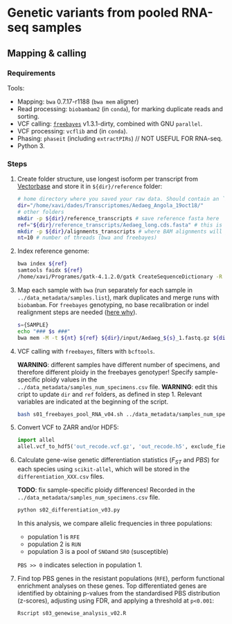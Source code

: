# Genetic variants from pooled RNA-seq samples

## Mapping & calling

### Requirements

Tools:

* Mapping: `bwa` 0.7.17-r1188 (`bwa mem` aligner)
* Read processing: `biobambam2` (in `conda`), for marking duplicate reads and sorting.
* VCF calling: [`freebayes`](https://github.com/ekg/freebayes) v1.3.1-dirty, combined with GNU `parallel`.
* VCF processing: `vcflib` and (in `conda`).
* Phasing: `phaseit` (including `extractPIRs`) // NOT USEFUL FOR RNA-seq.
* Python 3.

### Steps

1. Create folder structure, use longest isoform per transcript from [Vectorbase](https://www.vectorbase.org/downloads?field_organism_taxonomy_tid%5B%5D=367&field_download_file_format_tid=All&field_status_value=Current) and store it in `${dir}/reference` folder:

   ```bash
   # home directory where you saved your raw data. Should contain an `input` folder with raw reads (fastq)
   dir="/home/xavi/dades/Transcriptomes/Aedaeg_Angola_19oct18/"
   # other folders
   mkdir -p ${dir}/reference_transcripts # save reference fasta here
   ref="${dir}/reference_transcripts/Aedaeg_long.cds.fasta" # this is the reference
   mkdir -p ${dir}/alignments_transcripts # where BAM alignments will go
   nt=10 # number of threads (bwa and freebayes)
   ```

2. Index reference genome:

   ```bash
   bwa index ${ref}
   samtools faidx ${ref}
   /home/xavi/Programes/gatk-4.1.2.0/gatk CreateSequenceDictionary -R ${ref} -O ${ref%%.fa}.dict
   ```

3. Map each sample with `bwa` (run separately for each sample in `../data_metadata/samples.list`), mark duplicates and merge runs with `biobambam`. For `freebayes` genotyping, no base recalibration or indel realignment steps are needed ([here why](https://github.com/ekg/freebayes#calling-variants-from-fastq-to-vcf)).

   ```bash
   s={SAMPLE}
   echo "### $s ###"
   bwa mem -M -t ${nt} ${ref} ${dir}/input/Aedaeg_${s}_1.fastq.gz ${dir}/input/Aedaeg_${s}_2.fastq.gz -R "@RG\tID:${s}\tSM:${s}\tPU:nye\tPL:nye\tLB:${s}" | bamsormadup inputformat=sam threads=${nt} tmpfile=${dir}/alignments_transcripts/tmp_$(date +%s) SO=coordinate > ${dir}/alignments_transcripts/${s}.tmp1.bam && mv ${dir}/alignments_transcripts/${s}.tmp1.bam ${dir}/alignments_transcripts/${s}.bam && rm ${dir}/alignments_transcripts/tmp_*

   ```

4. VCF calling with `freebayes`, filters with `bcftools`.
  
   **WARNING**: different samples have different number of specimens, and therefore different ploidy in the freebayes genotyper! Specify sample-specific ploidy values in the `../data_metadata/samples_num_specimens.csv` file.
   **WARNING**: edit this cript to update `dir` and `ref` folders, as defined in step 1. Relevant variables are indicated at the beginning of the script.

   ```bash
   bash s01_freebayes_pool_RNA_v04.sh ../data_metadata/samples_num_specimens.csv ${nt}
   ```

5. Convert VCF to ZARR and/or HDF5:

   ```python
   import allel
   allel.vcf_to_hdf5('out_recode.vcf.gz', 'out_recode.h5', exclude_fields=['variants/numalt'], overwrite=True)
   ```

6. Calculate gene-wise genetic differentiation statistics ($F_{ST}$ and $PBS$) for each species using `scikit-allel`, which will be stored in the `differentiation_XXX.csv` files.

   **TODO**: fix sample-specific ploidy differences! Recorded in the `../data_metadata/samples_num_specimens.csv` file.

   ```bash
   python s02_differentiation_v03.py
   ```

   In this analysis, we compare allelic frequencies in three populations:

   * population 1 is `RFE`
   * population 2 is `RUN`
   * population 3 is a pool of `SNO`and `SRO` (susceptible)

   `PBS >> 0` indicates selection in population 1.

7. Find top PBS genes in the resistant populations (`RFE`), perform functional enrichment analyses on these genes. Top differentiated genes are identified by obtaining p-values from the standardised PBS distribution (z-scores), adjusting using FDR, and applying a threshold at `p<0.001`:

   ```bash
   Rscript s03_genewise_analysis_v02.R
   ```
